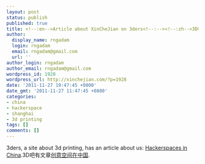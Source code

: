 ```yaml
---
layout: post
status: publish
published: true
title: <!--:en-->Article about XinCheJian on 3ders<!--:--><!--:zh-->3D吧的文章<!--:-->
author:
  display_name: rngadam
  login: rngadam
  email: rngadam@gmail.com
  url: ''
author_login: rngadam
author_email: rngadam@gmail.com
wordpress_id: 1928
wordpress_url: http://xinchejian.com/?p=1928
date: '2011-11-27 19:47:45 +0800'
date_gmt: '2011-11-27 11:47:45 +0800'
categories:
- china
- hackerspace
- shanghai
- 3d printing
tags: []
comments: []
---
```

<p><!--:en-->3ders, a site about 3d printing, has an article about us: <a href="http://www.3ders.org/articles/20111124-hackerspaces-in-china.html">Hackerspaces in China</a>.<!--:--><!--:zh-->3D吧有文章<a href="http://www.3ders.org/cn/articles/20111126-hackerspaces-in-china.html">创意空间在中国</a>.<!--:--></p>

